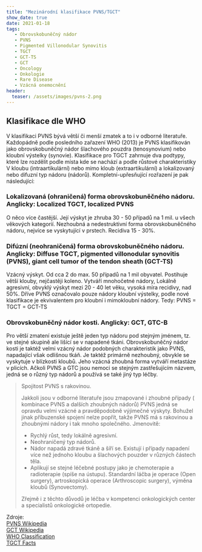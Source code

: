 ```yaml
---
title: "Mezinárodní klasifikace PVNS/TGCT"
show_date: true
date: 2021-01-18
tags:
   - Obrovskobuněčný nádor
   - PVNS
   - Pigmented Villonodular Synovitis     
   - TGCT
   - GCT-TS
   - GCT
   - Oncology
   - Onkologie      
   - Rare Disease
   - Vzácná onemocnění
header:
  teaser: /assets/images/pvns-2.png
---
```


## Klasifikace dle WHO

V klasifikaci PVNS bývá větší či menší zmatek a to i v odborné literatuře.
Každopádně podle posledního zařazení WHO (2013) je PVNS klasifikován jako obrovskobuněčný nádor šlachového pouzdra (tenosynovium) nebo kloubní výstelky (synovie).
Klasifikace pro TGCT zahrnuje dva podtypy, které lze rozdělit podle místa kde se nachází a podle růstové charakteristiky
V kloubu (intraartikulární) nebo mimo kloub (extraartikulární) a lokalizovaný nebo difuzní typ nádoru (nádorů).
Kompletní-upřesňující rozřazení je pak následující:

### Lokalizovaná (ohraničená) forma obrovskobuněčného nádoru. Anglicky: Localized TGCT, localized PVNS

O něco více častější. Její výskyt je zhruba 30 - 50 případů na 1 mil. u všech věkových kategorií. Nezhoubná a nedestruktivní forma obrovskobuněčného nádoru, nejvíce se vyskytující v prstech.
Recidiva 15 - 30%.

### Difúzní (neohraničená) forma obrovskobuněčného nádoru. Anglicky: Diffuse TGCT, pigmented villonodular synovitis (PVNS), giant cell tumor of the tendon sheath (GCT-TS)
Vzácný výskyt. Od cca 2 do max. 50 případů na 1 mil obyvatel. Postihuje větší klouby, nejčastěji koleno. Vytváří mnohočetné nádory, Lokálně agresivní, obvyklý výskyt mezi 20 - 40 let věku, vysoká míra recidivy, nad 50%.
Dříve PVNS označovalo pouze nádory kloubní výstelky, podle nové klasifikace je ekvivalentem pro kloubní i mimokloubní nádory.
Tedy: PVNS = TGCT = GCT-TS

### Obrovskobuněčný nádor kosti. Anglicky: GCT, GTC-B
Pro větší zmatení existuje ještě jeden typ nádoru pod stejným jménem, tz. ve stejné skupině ale lišící se v napadené tkáni.
Obrovskobuněčný nádor kosti je taktéž velmi vzácný nádor podobných charakteristik jako PVNS, napadající však odlišnou tkáň.
Je taktéž primárně nezhoubný, obvykle se vyskytuje v blízkosti kloubů. Jeho vzácná zhoubná forma vytváří metastáze v plicích.
Ačkoli PVNS a GTC jsou nemoci se stejným zastřešujícím názvem, jedná se o různý typ nádorů a používá se také jiný typ léčby.

>Spojitost PVNS s rakovinou.
>
>Jakkoli jsou v odborné literatuře jsou zmapované i zhoubné případy ( kombinace PVNS a dalších zhoubných nádorů) PVNS jedná se opravdu velmi vzácné a pravděpodobně výjimečné výskyty.
>Bohužel jinak příbuzenské spojení nelze popřít, takže PVNS má s rakovinou a zhoubnými nádory i tak mnoho společného. Jmenovitě:
>
>* Rychlý růst, tedy lokálně agresivní.
>* Neohraničený typ nádorů.
>* Nádor napadá zdravé tkáně a šíří se. Existují i případy napadení více než jednoho kloubu a šlachových pouzder v různých částech těla.
>* Aplikují se stejné léčebné postupy jako je chemoterapie a radioterapie (spíše na ústupu). Standardní láčba je operace (Open surgery), artroskopická operace (Arthroscopic surgery), výměna kloubů (Synovectomy).
>
> Zřejmě i z těchto důvodů je léčba v kompetenci onkologických center a specialistů onkologické ortopedie.


Zdroje:   
[PVNS Wikipedia](https://en.wikipedia.org/wiki/Tenosynovial_giant_cell_tumor)   
[GCT Wikipedia](https://en.wikipedia.org/wiki/Giant-cell_tumor_of_bone)   
[WHO Classification](https://pubmed.ncbi.nlm.nih.gov/25532684/)    
[TGCT Facts](https://www.tgctfacts.com/en/resources/glossary/)   






